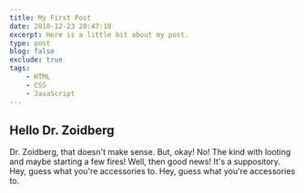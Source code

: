 ```yaml
---
title: My First Post
date: 2018-12-23 20:47:18
excerpt: Here is a little bit about my post.
type: post
blog: false
exclude: true
tags:
    - HTML
    - CSS
    - JavaScript
---
```


## Hello Dr. Zoidberg

Dr. Zoidberg, that doesn't make sense. But, okay! No! The kind with looting and maybe starting a few fires! Well, then good news! It's a suppository. Hey, guess what you're accessories to. Hey, guess what you're accessories to.
